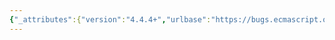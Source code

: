 ```yaml
---
{"_attributes":{"version":"4.4.4+","urlbase":"https://bugs.ecmascript.org/","maintainer":"dherman@mozilla.com"},"bug":{"bug_id":407,"creation_ts":"2012-06-22 15:20:00 -0700","short_desc":"String.prototype.localeCompare spec inconsistent about canonical equivalence","delta_ts":"2014-12-01 20:22:54 -0800","product":"Draft for 6th Edition","component":"technical issue","version":"Rev 8: June 15, 2012 Draft","rep_platform":"All","op_sys":"All","bug_status":"VERIFIED","resolution":"FIXED","priority":"Normal","bug_severity":"normal","everconfirmed":true,"reporter":{"uid":"ecmascriptbugs","name":"Norbert"},"assigned_to":{"uid":"allen","name":"Allen Wirfs-Brock"},"long_desc":[{"commentid":1045,"comment_count":0,"who":{"uid":"ecmascriptbugs","name":"Norbert"},"bug_when":"2012-06-22 15:20:12 -0700","thetext":"From Markus Scherer's comments on internationalization support in ECMAScript edition 4 (applicable to all editions from ES3 to ES6 draft 8):\n\nEdition 3 section 15.5.4.9 String.prototype.localeCompare() has a very abbreviated explanation of canonical equivalence, and one part requires canonical equivalence while another only recommends it.\n\nProposal: To update the text for this function by largely referring to relevant sections of the Unicode Standard, without expanding the required semantics of the function. Specifically (changes with <del>deletion</del> and <ins>insertion</ins>):\n\nIn the second NOTE make the following changes: \"This function is intended to rely on whatever language-sensitive comparison functionality is available to the ECMAScript environment from the host environment, and to compare according to the ruls of the host environment's current locale. It is <del>strongly recommended</del> <ins>required</ins> that this function treat strings that are canonically equivalent according to the Unicode standard as identical <del>(in other words, compare the strings as if they had both been converted to Normalised Form C or D first)</del>. It is also recommended that this function not honour Unicode compatibility equivalences or decompositions. <ins>For a definition and discussion of canonical equivalence see the Unicode Standard, chapters 2 and 3, as well as <a href=\"http://www.unicode.org/reports/tr15/\">UAX #15</a> Unicode Normalization Forms and <a href=\"http://www.unicode.org/notes/tn5/\">UTN #5</a> Canonical Equivalence in Applications. See also <a href=\"http://www.unicode.org/reports/tr10/\">UTS #10</a> Unicode Collation Algorithm.\"</ins>\n\nChange the following paragraph: \"If no language-sensitive comparison at all is available from the host environment, this function may perform a <del>bitwise</del> <ins>canonical equivalence</ins> comparison.\n\nhttps://sites.google.com/site/markusicu/unicode/es/i18n-2003#Comparisons"},{"commentid":5910,"comment_count":1,"who":{"uid":"allen","name":"Allen Wirfs-Brock"},"bug_when":"2013-10-18 15:49:53 -0700","thetext":"fixed in rev20 editor's draft"},{"commentid":6109,"comment_count":2,"who":{"uid":"allen","name":"Allen Wirfs-Brock"},"bug_when":"2013-10-29 09:45:52 -0700","thetext":"fixed in rev20 draft, Oct. 28, 2013"},{"commentid":9433,"comment_count":3,"who":{"uid":"ecmascriptbugs","name":"Norbert"},"bug_when":"2014-07-20 22:32:47 -0700","thetext":"Checked in rev 26 draft:\n\nIn the old version, the normative text required that implementations detect canonical equivalence, but the non-normative text only recommended that.\n\nIn the new version, the normative text added a loophole for implementations that don't have a locale-sensitive implementation available, in which case they don't have to detect canonical equivalence either, but now the non-normative text requires detection of canonical equivalence.\n\nI believe the right solution is to revert the normative text to requiring detection of canonical equivalence. Note that canonical equivalence has nothing to do with language sensitivity - it's a core feature of the Unicode Standard that makes up for the fact that compatibility with legacy character encodings required Unicode to occasionally provide two different encodings for what humans would consider the same character."},{"commentid":9723,"comment_count":4,"who":{"uid":"allen","name":"Allen Wirfs-Brock"},"bug_when":"2014-08-07 16:27:02 -0700","thetext":"fixed again in rev27 editor's draft\n\nmade canonically equivalent comparison mandatory and  eliminated all normative mentions of host environment capabilities. \n\nRationale:  since we require an implementation to provide String.prototype.normalize is isn't really an extra burden to require this function to do canonically equivalent comparison."},{"commentid":9920,"comment_count":5,"who":{"uid":"allen","name":"Allen Wirfs-Brock"},"bug_when":"2014-08-25 08:29:25 -0700","thetext":"fixed in rev27 draft"},{"commentid":10695,"comment_count":6,"who":{"uid":"ecmascriptbugs","name":"Norbert"},"bug_when":"2014-12-01 20:22:54 -0800","thetext":"Very nice - thank you!\n\nVerified in rev 28 draft."}]}}
---
```

